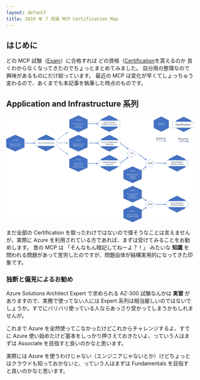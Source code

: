 ```yaml
---
layout: default
title: 2019 年 7 月版 MCP Certification Map
---
```


## はじめに

どの MCP 試験（[Exam](https://www.microsoft.com/en-us/learning/azure-exams.aspx)）に合格すれば
どの資格（[Certification](https://www.microsoft.com/en-us/learning/browse-all-certifications.aspx)を貰えるのか
良くわからなくなってきたのでちょっとまとめてみました。
自分用の整理なので興味があるものにだけ絞っています。
最近の MCP は変化が早くてしょっちゅう変わるので、あくまでも本記事を執筆した時点のものです。

## Application and Infrastructure 系列

![AppAndInfra](./images/azure-app-and-infra.png)

まだ全部の Certification を取ったわけではないので偉そうなことは言えませんが、実際に Azure を利用されている方であれば、まずは受けてみることをお勧めします。
昔の MCP は 「そんなもん暗記してねーよ？！」 みたいな  **知識** を問われる問題があって苦労したのですが、問題自体が結構実用的になってきた印象です。

### 独断と偏見によるお勧め

Azure Solutions Architect Expert で求められる AZ-300 試験なんかは **実習** がありますので、実務で使ってない人には Expert 系列は相当厳しいのではないでしょうか。すでにバリバリ使っている人ならあっさり受かってしまうかもしれませんが。

これまで Azure を全然使ってこなかったけどこれからチャレンジするよ、すでに Azure 使い始めたけど基本をしっかり押さえておきたいよ、っていう人はまずは Associate を目指すと良いのかなと思います。

実際には Azure を使うわけじゃない（エンジニアじゃないとか）けどちょっとはクラウドも知っておかないと、っていう人はまずは Fundamentals を目指すと良いのかなと思います。

